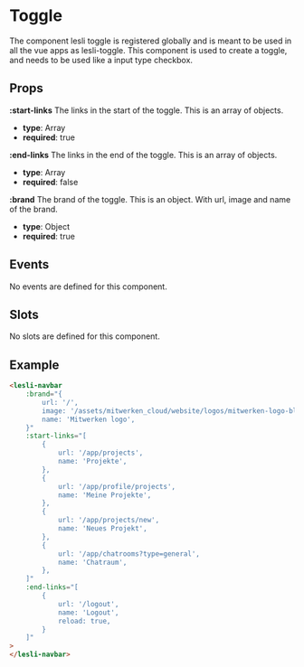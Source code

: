 # Toggle

The component lesli toggle is registered globally and is meant to be used in all the vue apps as lesli-toggle. This component is used to create a toggle, and needs to be used like a input type checkbox.


## Props

**:start-links**
The links in the start of the toggle. This is an array of objects.
- **type**: Array
- **required**: true

**:end-links**
The links in the end of the toggle. This is an array of objects.
- **type**: Array
- **required**: false

**:brand**
The brand of the toggle. This is an object. With url, image and name of the brand.
- **type**: Object
- **required**: true

## Events
No events are defined for this component.

## Slots
No slots are defined for this component.

## Example

```html
<lesli-navbar 
    :brand="{
        url: '/',
        image: '/assets/mitwerken_cloud/website/logos/mitwerken-logo-blue.svg',
        name: 'Mitwerken logo',
    }"
    :start-links="[
        {
            url: '/app/projects',
            name: 'Projekte',
        },
        {
            url: '/app/profile/projects',
            name: 'Meine Projekte',
        },
        {
            url: '/app/projects/new',
            name: 'Neues Projekt',
        },
        {
            url: '/app/chatrooms?type=general',
            name: 'Chatraum',
        },
    ]" 
    :end-links="[
        {
            url: '/logout',
            name: 'Logout',
            reload: true,
        }
    ]"
> 
</lesli-navbar> 
```


